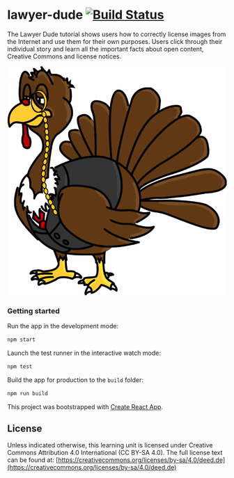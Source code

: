 # lawyer-dude [![Build Status](https://api.travis-ci.com/ViviZa/lawyer-dude.svg?branch=master)](https://travis-ci.com/ViviZa/lawyer-dude)

The Lawyer Dude tutorial shows users how to correctly license images from the Internet and use them for their own purposes. Users click through their individual story and learn all the important facts about open content, Creative Commons and license notices.

![Alt text](src/images/Lawyerdude-side.png "The Lawyer-Dude")

### Getting started
Run the app in the development mode:<br>

```bash
npm start
```

Launch the test runner in the interactive watch mode:<br>
```bash
npm test
```

Build the app for production to the `build` folder:<br>
```bash
npm run build
```

This project was bootstrapped with [Create React App](https://github.com/facebook/create-react-app).


## License
Unless indicated otherwise, this learning unit is licensed under Creative Commons Attribution 4.0 International (CC BY-SA 4.0). The full license text can be found at:
[https://creativecommons.org/licenses/by-sa/4.0/deed.de](https://creativecommons.org/licenses/by-sa/4.0/deed.de)
